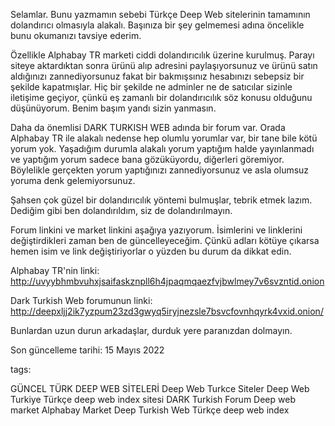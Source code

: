 Selamlar.
Bunu yazmamın sebebi Türkçe Deep Web sitelerinin tamamının dolandırıcı olmasıyla alakalı.
Başınıza bir şey gelmemesi adına öncelikle bunu okumanızı tavsiye ederim.

Özellikle Alphabay TR marketi ciddi dolandırıcılık üzerine kurulmuş.
Parayı siteye aktardıktan sonra ürünü alıp adresini paylaşıyorsunuz ve ürünü satın aldığınızı zannediyorsunuz fakat bir bakmışsınız hesabınızı sebepsiz bir şekilde kapatmışlar.
Hiç bir şekilde ne adminler ne de satıcılar sizinle iletişime geçiyor, çünkü eş zamanlı bir dolandırıcılık söz konusu olduğunu düşünüyorum.
Benim başım yandı sizin yanmasın.

Daha da önemlisi DARK TURKISH WEB adında bir forum var.
Orada Alphabay TR ile alakalı nedense hep olumlu yorumlar var, bir tane bile kötü yorum yok.
Yaşadığım durumla alakalı yorum yaptığım halde yayınlanmadı ve yaptığım yorum sadece bana gözüküyordu, diğerleri göremiyor.
Böylelikle gerçekten yorum yaptığınızı zannediyorsunuz ve asla olumsuz yoruma denk gelemiyorsunuz.

Şahsen çok güzel bir dolandırıcılık yöntemi bulmuşlar, tebrik etmek lazım.
Dediğim gibi ben dolandırıldım, siz de dolandırılmayın.

Forum linkini ve market linkini aşağıya yazıyorum.
İsimlerini ve linklerini değiştirdikleri zaman ben de güncelleyeceğim.
Çünkü adları kötüye çıkarsa hemen isim ve link değiştiriyorlar o yüzden bu durum da dikkat edin.

Alphabay TR'nin linki: http://uvyybhmbvuhxjsaifaskznpll6h4jpaqmqaezfvjbwlmey7v6svzntid.onion

Dark Turkish Web forumunun linki: http://deepxljj2ik7yzpum23zd3gwyq5iryjnezsle7bsvcfovnhqyrk4vxid.onion/

Bunlardan uzun durun arkadaşlar, durduk yere paranızdan dolmayın.


Son güncelleme tarihi: 15 Mayıs 2022


tags:

GÜNCEL TÜRK DEEP WEB SİTELERİ
Deep Web Turkce Siteler
Deep Web Turkiye
Türkçe deep web index sitesi
DARK Turkish Forum
Deep web market
Alphabay Market
Deep Turkish Web
Türkçe deep web index
